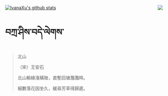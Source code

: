 [![IvanaXu's github stats](https://github-readme-stats.vercel.app/api?username=IvanaXu&show_icons=true&theme=vue-dark)](https://github.com/anuraghazra/github-readme-stats)
<img align="right" src="https://github-readme-stats.vercel.app/api/top-langs/?username=IvanaXu&langs_count=3&theme=graywhite" />
# བཀྲ་ཤིས་བདེ་ལེགས་
> 北山
> 
> （宋）王安石
> 
> 北山輸綠漲橫陂，直塹回塘灩灩時。
> 
> 細數落花因坐久，緩尋芳草得歸遲。
>